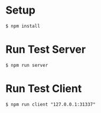# Setup

    $ npm install

# Run Test Server

    $ npm run server

# Run Test Client

    $ npm run client "127.0.0.1:31337"
